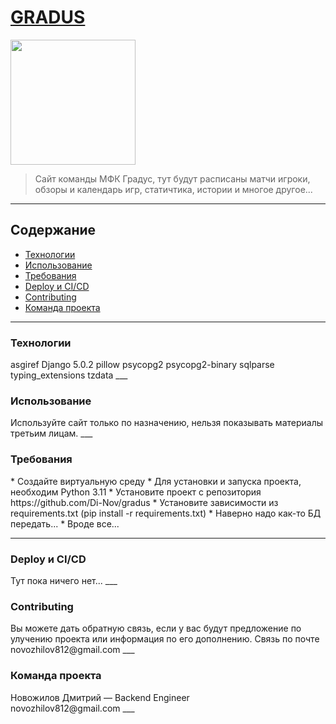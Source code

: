 # [GRADUS](https://vk.com/fc_gradus "ссылка на ВК") 

[//]: # (![Gradus logo]&#40;<img src="https://sun9-3.userapi.com/impf/c624018/v624018077/46f54/3S0tFVBwj9o.jpg?size=400x400&quality=96&sign=628b1261f3fad7d732586f99569c5852&type=album" width="200" height="200">&#41;)

<img src="https://sun9-3.userapi.com/impf/c624018/v624018077/46f54/3S0tFVBwj9o.jpg?size=400x400&quality=96&sign=628b1261f3fad7d732586f99569c5852&type=album" width="200" height="200">

>Сайт команды МФК Градус, тут будут расписаны матчи игроки, обзоры и календарь игр, статичтика, истории и многое другое... 
___
## Содержание
* [Технологии](#teh)
* [Использование](#use)
* [Требования](#t)
* [Deploy и CI/CD](#deploy)
* [Contributing](#contr)
* [Команда проекта](#team)
___
<h3 id="teh">Технологии</h3>
asgiref
Django 5.0.2
pillow
psycopg2
psycopg2-binary
sqlparse
typing_extensions
tzdata
___
<h3 id="use">Использование</h3>
Используйте сайт только по назначению, нельзя показывать материалы третьим лицам.
___
<h3 id="t">Требования</h3>
* Создайте виртуальную среду
* Для установки и запуска проекта, необходим Python 3.11
* Установите проект с репозитория https://github.com/Di-Nov/gradus
* Установите зависимости из requirements.txt (pip install -r requirements.txt)
* Наверно надо как-то БД передать... 
* Вроде все...

___
<h3 id="deploy">Deploy и CI/CD</h3>
Тут пока ничего нет...
___
<h3 id="contr">Contributing</h3>
Вы можете дать обратную связь, если у вас будут предложение по улучению проекта или информация по его дополнению.
Связь по почте novozhilov812@gmail.com
___
<h3 id="team">Команда проекта</h3>
Новожилов Дмитрий — Backend Engineer <br>
novozhilov812@gmail.com
___
